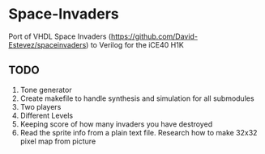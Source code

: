 # Space-Invaders

Port of VHDL Space Invaders (https://github.com/David-Estevez/spaceinvaders) to Verilog for the iCE40 H1K

## TODO

1. Tone generator
2. Create makefile to handle synthesis and simulation for all submodules
3. Two players
4. Different Levels
5. Keeping score of how many invaders you have destroyed
6. Read the sprite info from a plain text file. Research how to make 32x32 pixel map from picture
